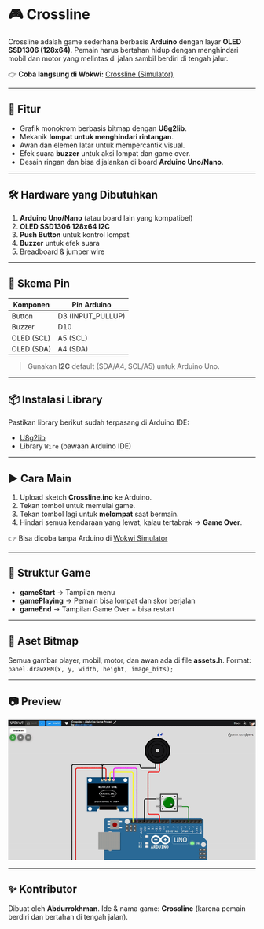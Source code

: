 # 🎮 Crossline

Crossline adalah game sederhana berbasis **Arduino** dengan layar **OLED SSD1306 (128x64)**. Pemain harus bertahan hidup dengan menghindari mobil dan motor yang melintas di jalan sambil berdiri di tengah jalur.

👉 **Coba langsung di Wokwi:** [Crossline (Simulator)](https://wokwi.com/projects/437963087229784065)

---

## 🚀 Fitur

* Grafik monokrom berbasis bitmap dengan **U8g2lib**.
* Mekanik **lompat untuk menghindari rintangan**.
* Awan dan elemen latar untuk mempercantik visual.
* Efek suara **buzzer** untuk aksi lompat dan game over.
* Desain ringan dan bisa dijalankan di board **Arduino Uno/Nano**.

---

## 🛠️ Hardware yang Dibutuhkan

1. **Arduino Uno/Nano** (atau board lain yang kompatibel)
2. **OLED SSD1306 128x64 I2C**
3. **Push Button** untuk kontrol lompat
4. **Buzzer** untuk efek suara
5. Breadboard & jumper wire

---

## 🔌 Skema Pin

| Komponen   | Pin Arduino        |
| ---------- | ------------------ |
| Button     | D3 (INPUT\_PULLUP) |
| Buzzer     | D10                |
| OLED (SCL) | A5 (SCL)           |
| OLED (SDA) | A4 (SDA)           |

> Gunakan **I2C** default (SDA/A4, SCL/A5) untuk Arduino Uno.

---

## 📦 Instalasi Library

Pastikan library berikut sudah terpasang di Arduino IDE:

* [U8g2lib](https://github.com/olikraus/u8g2)
* Library `Wire` (bawaan Arduino IDE)

---

## ▶️ Cara Main

1. Upload sketch **Crossline.ino** ke Arduino.
2. Tekan tombol untuk memulai game.
3. Tekan tombol lagi untuk **melompat** saat bermain.
4. Hindari semua kendaraan yang lewat, kalau tertabrak → **Game Over**.

👉 Bisa dicoba tanpa Arduino di [Wokwi Simulator](https://wokwi.com/projects/437963087229784065)

---

## 📜 Struktur Game

* **gameStart** → Tampilan menu
* **gamePlaying** → Pemain bisa lompat dan skor berjalan
* **gameEnd** → Tampilan Game Over + bisa restart

---

## 🎨 Aset Bitmap

Semua gambar player, mobil, motor, dan awan ada di file **assets.h**.
Format: `panel.drawXBM(x, y, width, height, image_bits);`

---

## 📷 Preview

![Preview Game](assets/preview.gif)

---

## ✨ Kontributor

Dibuat oleh **Abdurrokhman**.
Ide & nama game: **Crossline** (karena pemain berdiri dan bertahan di tengah jalan).
